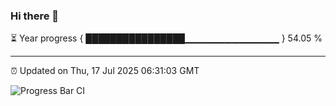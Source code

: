 ### Hi there 👋

⏳ Year progress { ████████████████▁▁▁▁▁▁▁▁▁▁▁▁▁▁ } 54.05 %

---

⏰ Updated on Thu, 17 Jul 2025 06:31:03 GMT

![Progress Bar CI](https://github.com/liununu/liununu/workflows/Progress%20Bar%20CI/badge.svg)
